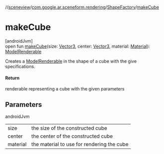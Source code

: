 //[sceneview](../../../index.md)/[com.google.ar.sceneform.rendering](../index.md)/[ShapeFactory](index.md)/[makeCube](make-cube.md)

# makeCube

[androidJvm]\
open fun [makeCube](make-cube.md)(size: [Vector3](../../com.google.ar.sceneform.math/-vector3/index.md), center: [Vector3](../../com.google.ar.sceneform.math/-vector3/index.md), material: [Material](../-material/index.md)): [ModelRenderable](../-model-renderable/index.md)

Creates a [ModelRenderable](../-model-renderable/index.md) in the shape of a cube with the give specifications.

#### Return

renderable representing a cube with the given parameters

## Parameters

androidJvm

| | |
|---|---|
| size | the size of the constructed cube |
| center | the center of the constructed cube |
| material | the material to use for rendering the cube |
